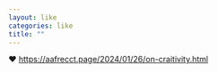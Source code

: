 ```yaml
---
layout: like
categories: like
title: ""
---
```

❤️ <a class="u-url" href="https://aafrecct.page/2024/01/26/on-craitivity.html">https://aafrecct.page/2024/01/26/on-craitivity.html</a>
